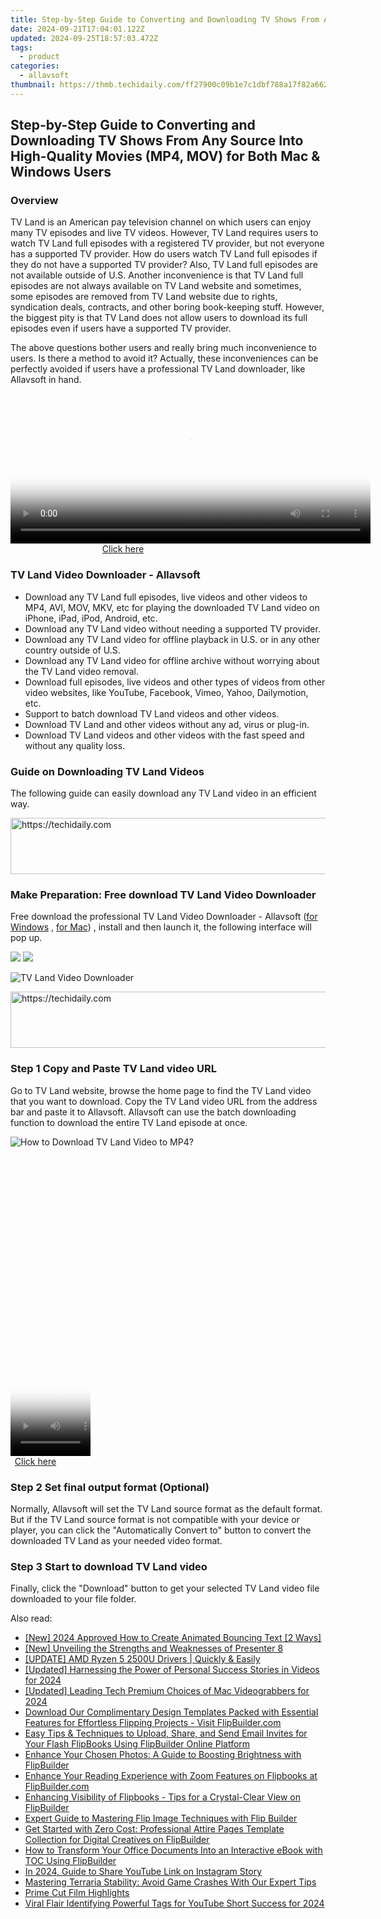 ```yaml
---
title: Step-by-Step Guide to Converting and Downloading TV Shows From Any Source Into High-Quality Movies (MP4, MOV) for Both Mac & Windows Users
date: 2024-09-21T17:04:01.122Z
updated: 2024-09-25T18:57:03.472Z
tags:
  - product
categories:
  - allavsoft
thumbnail: https://thmb.techidaily.com/ff27900c09b1e7c1dbf788a17f82a6622f15751a0bcc9355401391b0248f242f.jpg
---
```


## Step-by-Step Guide to Converting and Downloading TV Shows From Any Source Into High-Quality Movies (MP4, MOV) for Both Mac & Windows Users

### Overview

TV Land is an American pay television channel on which users can enjoy many TV episodes and live TV videos. However, TV Land requires users to watch TV Land full episodes with a registered TV provider, but not everyone has a supported TV provider. How do users watch TV Land full episodes if they do not have a supported TV provider? Also, TV Land full episodes are not available outside of U.S. Another inconvenience is that TV Land full episodes are not always available on TV Land website and sometimes, some episodes are removed from TV Land website due to rights, syndication deals, contracts, and other boring book-keeping stuff. However, the biggest pity is that TV Land does not allow users to download its full episodes even if users have a supported TV provider.

The above questions bother users and really bring much inconvenience to users. Is there a method to avoid it? Actually, these inconveniences can be perfectly avoided if users have a professional TV Land downloader, like Allavsoft in hand.

<!-- affiliate ads begin -->
<span id="1993652">
					<video width="576" height="240" style="cursor:pointer"
           poster="//a.impactradius-go.com/display-clicktoplayimage/1993652.png"
           onclick="if(!this.playClicked){this.play();this.setAttribute('controls',true);this.playClicked=true;}">
	   <source src="//a.impactradius-go.com/display-ad/22993-1993652">
	   <img src="//a.impactradius-go.com/display-clicktoplayimage/1993652.png" style="border: none; height: 100%; width: 100%; object-fit: contain">
	</video>
	<div style="width:360px;text-align:center"><a href="javascript:window.open(decodeURIComponent('https%3A%2F%2Fhomestyler.sjv.io%2Fc%2F5597632%2F1993652%2F22993'), '_blank');void(0);">Click here</a></div>
</span>
<img height="0" width="0" src="https://imp.pxf.io/i/5597632/1993652/22993" style="position:absolute;visibility:hidden;" border="0" />
<!-- affiliate ads end -->

### TV Land Video Downloader - Allavsoft

* Download any TV Land full episodes, live videos and other videos to MP4, AVI, MOV, MKV, etc for playing the downloaded TV Land video on iPhone, iPad, iPod, Android, etc.
* Download any TV Land video without needing a supported TV provider.
* Download any TV Land video for offline playback in U.S. or in any other country outside of U.S.
* Download any TV Land video for offline archive without worrying about the TV Land video removal.
* Download full episodes, live videos and other types of videos from other video websites, like YouTube, Facebook, Vimeo, Yahoo, Dailymotion, etc.
* Support to batch download TV Land videos and other videos.
* Download TV Land and other videos without any ad, virus or plug-in.
* Download TV Land videos and other videos with the fast speed and without any quality loss.

### Guide on Downloading TV Land Videos

The following guide can easily download any TV Land video in an efficient way.

<!-- affiliate ads begin -->
<a href="https://appsumo.8odi.net/c/5597632/2144283/7443" target="_top" id="2144283">
  <img src="//a.impactradius-go.com/display-ad/7443-2144283" border="0" alt="https://techidaily.com" width="600" height="90"/>
</a>
<img height="0" width="0" src="https://appsumo.8odi.net/i/5597632/2144283/7443" style="position:absolute;visibility:hidden;" border="0" />
<!-- affiliate ads end -->

### Make Preparation: Free download TV Land Video Downloader

Free download the professional TV Land Video Downloader - Allavsoft ([for Windows](https://tools.techidaily.com/allavsoft/products/) , [for Mac](https://tools.techidaily.com/allavsoft/products/)) , install and then launch it, the following interface will pop up.

[![](https://www.allavsoft.com/how-to/../images/how-to/free-download-win.jpg)](https://tools.techidaily.com/allavsoft/products/) [![](https://www.allavsoft.com/how-to/../images/how-to/free-download-mac.jpg)](https://tools.techidaily.com/allavsoft/products/)

![TV Land Video Downloader](https://www.allavsoft.com/how-to/../images/allavsoft/screen-shot-600.jpg)

<!-- affiliate ads begin -->
<a href="https://ephamedtechinc.pxf.io/c/5597632/2137209/26400" target="_top" id="2137209">
  <img src="//a.impactradius-go.com/display-ad/26400-2137209" border="0" alt="https://techidaily.com" width="728" height="90"/>
</a>
<img height="0" width="0" src="https://ephamedtechinc.pxf.io/i/5597632/2137209/26400" style="position:absolute;visibility:hidden;" border="0" />
<!-- affiliate ads end -->

### Step 1 Copy and Paste TV Land video URL

Go to TV Land website, browse the home page to find the TV Land video that you want to download. Copy the TV Land video URL from the address bar and paste it to Allavsoft. Allavsoft can use the batch downloading function to download the entire TV Land episode at once.

![How to Download TV Land Video to MP4?](https://www.allavsoft.com/how-to/../images/how-to/download-rtmp-video/download-rtmp-video.jpg)

<!-- affiliate ads begin -->
<span id="1993654">
					<video width="128" height="480" style="cursor:pointer"
           poster="//a.impactradius-go.com/display-clicktoplayimage/1993654.png"
           onclick="if(!this.playClicked){this.play();this.setAttribute('controls',true);this.playClicked=true;}">
	   <source src="//a.impactradius-go.com/display-ad/22993-1993654">
	   <img src="//a.impactradius-go.com/display-clicktoplayimage/1993654.png" style="border: none; height: 100%; width: 100%; object-fit: contain">
	</video>
	<div style="width:80px;text-align:center"><a href="javascript:window.open(decodeURIComponent('https%3A%2F%2Fhomestyler.sjv.io%2Fc%2F5597632%2F1993654%2F22993'), '_blank');void(0);">Click here</a></div>
</span>
<img height="0" width="0" src="https://imp.pxf.io/i/5597632/1993654/22993" style="position:absolute;visibility:hidden;" border="0" />
<!-- affiliate ads end -->

### Step 2 Set final output format (Optional)

Normally, Allavsoft will set the TV Land source format as the default format. But if the TV Land source format is not compatible with your device or player, you can click the "Automatically Convert to" button to convert the downloaded TV Land as your needed video format.

### Step 3 Start to download TV Land video

Finally, click the "Download" button to get your selected TV Land video file downloaded to your file folder.

<ins class="adsbygoogle"
     style="display:block"
     data-ad-format="autorelaxed"
     data-ad-client="ca-pub-7571918770474297"
     data-ad-slot="1223367746"></ins>

<ins class="adsbygoogle"
     style="display:block"
     data-ad-client="ca-pub-7571918770474297"
     data-ad-slot="8358498916"
     data-ad-format="auto"
     data-full-width-responsive="true"></ins>

<span class="atpl-alsoreadstyle">Also read:</span>
<div><ul>
<li><a href="https://eaxpv-info.techidaily.com/new-2024-approved-how-to-create-animated-bouncing-text-2-ways/"><u>[New] 2024 Approved How to Create Animated Bouncing Text [2 Ways]</u></a></li>
<li><a href="https://on-screen-recording.techidaily.com/new-unveiling-the-strengths-and-weaknesses-of-presenter-8/"><u>[New] Unveiling the Strengths and Weaknesses of Presenter 8</u></a></li>
<li><a href="https://win-amazing.techidaily.com/update-amd-ryzen-5-2500u-drivers-quickly-and-easily/"><u>[UPDATE] AMD Ryzen 5 2500U Drivers | Quickly & Easily</u></a></li>
<li><a href="https://article-tips.techidaily.com/updated-harnessing-the-power-of-personal-success-stories-in-videos-for-2024/"><u>[Updated] Harnessing the Power of Personal Success Stories in Videos for 2024</u></a></li>
<li><a href="https://digital-screen-recording.techidaily.com/updated-leading-tech-premium-choices-of-mac-videograbbers-for-2024/"><u>[Updated] Leading Tech Premium Choices of Mac Videograbbers for 2024</u></a></li>
<li><a href="https://fox-metric.techidaily.com/download-our-complimentary-design-templates-packed-with-essential-features-for-effortless-flipping-projects-visit-flipbuildercom/"><u>Download Our Complimentary Design Templates Packed with Essential Features for Effortless Flipping Projects - Visit FlipBuilder.com</u></a></li>
<li><a href="https://fox-metric.techidaily.com/easy-tips-and-techniques-to-upload-share-and-send-email-invites-for-your-flash-flipbooks-using-flipbuilder-online-platform/"><u>Easy Tips & Techniques to Upload, Share, and Send Email Invites for Your Flash FlipBooks Using FlipBuilder Online Platform</u></a></li>
<li><a href="https://fox-metric.techidaily.com/enhance-your-chosen-photos-a-guide-to-boosting-brightness-with-flipbuilder/"><u>Enhance Your Chosen Photos: A Guide to Boosting Brightness with FlipBuilder</u></a></li>
<li><a href="https://fox-metric.techidaily.com/enhance-your-reading-experience-with-zoom-features-on-flipbooks-at-flipbuildercom/"><u>Enhance Your Reading Experience with Zoom Features on Flipbooks at FlipBuilder.com</u></a></li>
<li><a href="https://fox-metric.techidaily.com/enhancing-visibility-of-flipbooks-tips-for-a-crystal-clear-view-on-flipbuilder/"><u>Enhancing Visibility of Flipbooks - Tips for a Crystal-Clear View on FlipBuilder</u></a></li>
<li><a href="https://fox-metric.techidaily.com/expert-guide-to-mastering-flip-image-techniques-with-flip-builder/"><u>Expert Guide to Mastering Flip Image Techniques with Flip Builder</u></a></li>
<li><a href="https://fox-metric.techidaily.com/get-started-with-zero-cost-professional-attire-pages-template-collection-for-digital-creatives-on-flipbuilder/"><u>Get Started with Zero Cost: Professional Attire Pages Template Collection for Digital Creatives on FlipBuilder</u></a></li>
<li><a href="https://fox-metric.techidaily.com/how-to-transform-your-office-documents-into-an-interactive-ebook-with-toc-using-flipbuilder/"><u>How to Transform Your Office Documents Into an Interactive eBook with TOC Using FlipBuilder</u></a></li>
<li><a href="https://instagram-video-recordings.techidaily.com/in-2024-guide-to-share-youtube-link-on-instagram-story/"><u>In 2024, Guide to Share YouTube Link on Instagram Story</u></a></li>
<li><a href="https://win-blog.techidaily.com/mastering-terraria-stability-avoid-game-crashes-with-our-expert-tips/"><u>Mastering Terraria Stability: Avoid Game Crashes With Our Expert Tips</u></a></li>
<li><a href="https://fox-glue.techidaily.com/prime-cut-film-highlights/"><u>Prime Cut Film Highlights</u></a></li>
<li><a href="https://youtube-docs.techidaily.com/-flair-identifying-powerful-tags-for-youtube-short-success-for-2024/"><u>Viral Flair Identifying Powerful Tags for YouTube Short Success for 2024</u></a></li>
</ul></div>

